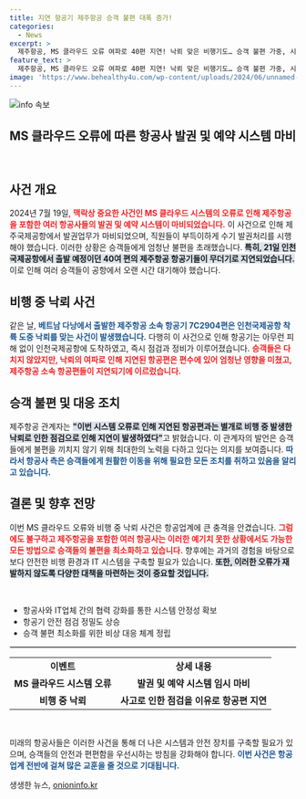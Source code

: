 ```yaml
---
title: 지연 항공기 제주항공 승객 불편 대폭 증가!
categories:
  - News
excerpt: >
  제주항공, MS 클라우드 오류 여파로 40편 지연! 낙뢰 맞은 비행기도… 승객 불편 가중, 시스템 대란 뒤 더 큰 혼잡 우려. 클릭해서 자세히 알아보세요!
feature_text: >
  제주항공, MS 클라우드 오류 여파로 40편 지연! 낙뢰 맞은 비행기도… 승객 불편 가중, 시스템 대란 뒤 더 큰 혼잡 우려. 클릭해서 자세히 알아보세요!
image: 'https://www.behealthy4u.com/wp-content/uploads/2024/06/unnamed-file.png'
---
```


<p><img src="https://www.behealthy4u.com/wp-content/uploads/2024/06/unnamed-file.png" alt="info 속보" /></p>

<h2 data-ke-size="size26">MS 클라우드 오류에 따른 항공사 발권 및 예약 시스템 마비</h2>

<p data-ke-size="size16">&nbsp;</p>

<h2 data-ke-size="size26">사건 개요</h2>

<p data-ke-size="size16">2024년 7월 19일, <b><span style="color: #ee2323;">맥락상 중요한 사건인 MS 클라우드 시스템의 오류로 인해 제주항공을 포함한 여러 항공사들의 발권 및 예약 시스템이 마비되었습니다.</span></b> 이 사건으로 인해 제주국제공항에서 발권업무가 마비되었으며, 직원들이 부득이하게 수기 발권처리를 시행해야 했습니다. 이러한 상황은 승객들에게 엄청난 불편을 초래했습니다. <b><span style="background-color: #21538527;">특히, 21일 인천국제공항에서 출발 예정이던 40여 편의 제주항공 항공기들이 무더기로 지연되었습니다.</span></b> 이로 인해 여러 승객들이 공항에서 오랜 시간 대기해야 했습니다.</p>

<h2 data-ke-size="size26">비행 중 낙뢰 사건</h2>

<p data-ke-size="size16">같은 날, <b><span style="color: #1a5490;">베트남 다낭에서 출발한 제주항공 소속 항공기 7C2904편은 인천국제공항 착륙 도중 낙뢰를 맞는 사건이 발생했습니다.</span></b> 다행히 이 사건으로 인해 항공기는 아무런 피해 없이 인천국제공항에 도착하였고, 즉시 점검과 정비가 이루어졌습니다. <b><span style="color: #ee2323;">승객들은 다치지 않았지만, 낙뢰의 여파로 인해 지연된 항공편은 편수에 있어 엄청난 영향을 미쳤고, 제주항공 소속 항공편들이 지연되기에 이르렀습니다.</span></b></p>

<h2 data-ke-size="size26">승객 불편 및 대응 조치</h2>

<p data-ke-size="size16">제주항공 관계자는 <b><span style="background-color: #21538527;">"이번 시스템 오류로 인해 지연된 항공편과는 별개로 비행 중 발생한 낙뢰로 인한 점검으로 인해 지연이 발생하였다"</span></b>고 밝혔습니다. 이 관계자의 발언은 승객들에게 불편을 끼치지 않기 위해 최대한의 노력을 다하고 있다는 의지를 보여줍니다. <b><span style="color: #1a5490;">따라서 항공사 측은 승객들에게 원활한 이동을 위해 필요한 모든 조치를 취하고 있음을 알리고 있습니다.</span></b></p>

<h2 data-ke-size="size26">결론 및 향후 전망</h2>

<p data-ke-size="size16">이번 MS 클라우드 오류와 비행 중 낙뢰 사건은 항공업계에 큰 충격을 안겼습니다. <b><span style="color: #ee2323;">그럼에도 불구하고 제주항공을 포함한 여러 항공사는 이러한 예기치 못한 상황에서도 가능한 모든 방법으로 승객들의 불편을 최소화하고 있습니다.</span></b> 향후에는 과거의 경험을 바탕으로 보다 안전한 비행 환경과 IT 시스템을 구축할 필요가 있습니다. <b><span style="background-color: #21538527;">또한, 이러한 오류가 재발하지 않도록 다양한 대책을 마련하는 것이 중요할 것입니다.</span></b></p>

<p data-ke-size="size16">&nbsp;</p>

<ul>
    <li>항공사와 IT업체 간의 협력 강화를 통한 시스템 안정성 확보</li>
    <li>항공기 안전 점검 정밀도 상승</li>
    <li>승객 불편 최소화를 위한 비상 대응 체계 정립</li>
</ul>

<hr style="border: 0.5px solid #d2d2d2;">

<table style="width: 100%;">
    <tr>
        <td style="text-align: center; height: 17px;"><b>이벤트</b></td>
        <td style="text-align: center; height: 17px;"><b>상세 내용</b></td>
    </tr>
    <tr>
        <td style="text-align: center; height: 17px;"><b>MS 클라우드 시스템 오류</b></td>
        <td style="text-align: center; height: 17px;"><b>발권 및 예약 시스템 임시 마비</b></td>
    </tr>
    <tr>
        <td style="text-align: center; height: 17px;"><b>비행 중 낙뢰</b></td>
        <td style="text-align: center; height: 17px;"><b>사고로 인한 점검을 이유로 항공편 지연</b></td>
    </tr>
</table>

<p data-ke-size="size16">&nbsp;</p>

<p data-ke-size="size16">미래의 항공사들은 이러한 사건을 통해 더 나은 시스템과 안전 장치를 구축할 필요가 있으며, 승객들의 안전과 편편함을 우선시하는 방침을 강화해야 합니다. <b><span style="color: #1a5490;">이번 사건은 항공업계 전반에 걸쳐 많은 교훈을 줄 것으로 기대됩니다.</span></b></p>
생생한 뉴스, <a href="https://onioninfo.kr" rel="dofollow">onioninfo.kr</a>


